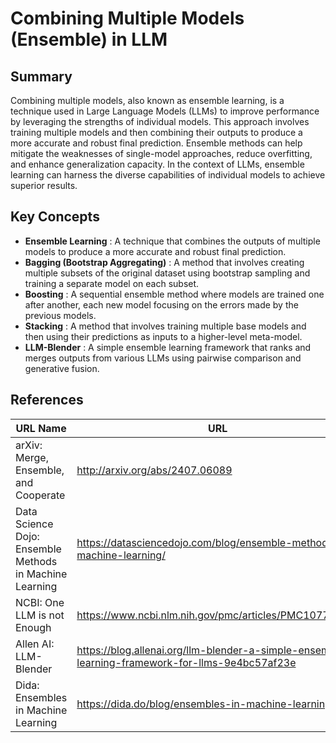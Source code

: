 # Combining Multiple Models (Ensemble) in LLM

## Summary
Combining multiple models, also known as ensemble learning, is a technique used in Large Language Models (LLMs) to improve performance by leveraging the strengths of individual models. This approach involves training multiple models and then combining their outputs to produce a more accurate and robust final prediction. Ensemble methods can help mitigate the weaknesses of single-model approaches, reduce overfitting, and enhance generalization capacity. In the context of LLMs, ensemble learning can harness the diverse capabilities of individual models to achieve superior results.

## Key Concepts
- **Ensemble Learning** : A technique that combines the outputs of multiple models to produce a more accurate and robust final prediction.
- **Bagging (Bootstrap Aggregating)** : A method that involves creating multiple subsets of the original dataset using bootstrap sampling and training a separate model on each subset.
- **Boosting** : A sequential ensemble method where models are trained one after another, each new model focusing on the errors made by the previous models.
- **Stacking** : A method that involves training multiple base models and then using their predictions as inputs to a higher-level meta-model.
- **LLM-Blender** : A simple ensemble learning framework that ranks and merges outputs from various LLMs using pairwise comparison and generative fusion.

## References
| URL Name | URL |
| --- | --- |
| arXiv: Merge, Ensemble, and Cooperate | http://arxiv.org/abs/2407.06089 |
| Data Science Dojo: Ensemble Methods in Machine Learning | https://datasciencedojo.com/blog/ensemble-methods-in-machine-learning/ |
| NCBI: One LLM is not Enough | https://www.ncbi.nlm.nih.gov/pmc/articles/PMC10775333/ |
| Allen AI: LLM-Blender | https://blog.allenai.org/llm-blender-a-simple-ensemble-learning-framework-for-llms-9e4bc57af23e |
| Dida: Ensembles in Machine Learning | https://dida.do/blog/ensembles-in-machine-learning |